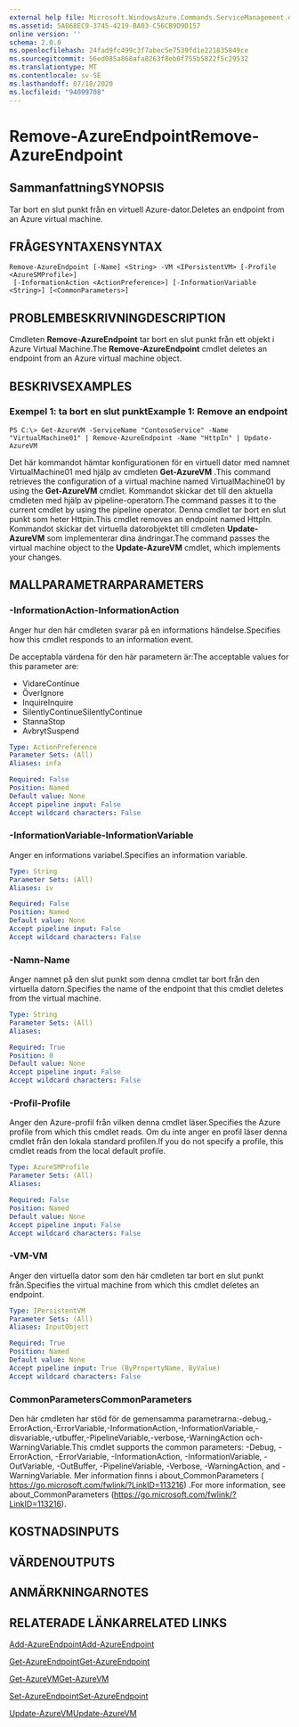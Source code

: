 ```yaml
---
external help file: Microsoft.WindowsAzure.Commands.ServiceManagement.dll-Help.xml
ms.assetid: 5A068EC9-3745-4219-BA03-C56CB9D9D157
online version: ''
schema: 2.0.0
ms.openlocfilehash: 24fad9fc499c3f7abec5e7539fd1e221835849ce
ms.sourcegitcommit: 56ed085a868afa8263f8eb0f755b5822f5c29532
ms.translationtype: MT
ms.contentlocale: sv-SE
ms.lasthandoff: 07/18/2020
ms.locfileid: "94099708"
---
```

# <span data-ttu-id="4698a-101">Remove-AzureEndpoint</span><span class="sxs-lookup"><span data-stu-id="4698a-101">Remove-AzureEndpoint</span></span>

## <span data-ttu-id="4698a-102">Sammanfattning</span><span class="sxs-lookup"><span data-stu-id="4698a-102">SYNOPSIS</span></span>
<span data-ttu-id="4698a-103">Tar bort en slut punkt från en virtuell Azure-dator.</span><span class="sxs-lookup"><span data-stu-id="4698a-103">Deletes an endpoint from an Azure virtual machine.</span></span>

## <span data-ttu-id="4698a-104">FRÅGESYNTAXEN</span><span class="sxs-lookup"><span data-stu-id="4698a-104">SYNTAX</span></span>

```
Remove-AzureEndpoint [-Name] <String> -VM <IPersistentVM> [-Profile <AzureSMProfile>]
 [-InformationAction <ActionPreference>] [-InformationVariable <String>] [<CommonParameters>]
```

## <span data-ttu-id="4698a-105">PROBLEMBESKRIVNING</span><span class="sxs-lookup"><span data-stu-id="4698a-105">DESCRIPTION</span></span>
<span data-ttu-id="4698a-106">Cmdleten **Remove-AzureEndpoint** tar bort en slut punkt från ett objekt i Azure Virtual Machine.</span><span class="sxs-lookup"><span data-stu-id="4698a-106">The **Remove-AzureEndpoint** cmdlet deletes an endpoint from an Azure virtual machine object.</span></span>

## <span data-ttu-id="4698a-107">BESKRIVS</span><span class="sxs-lookup"><span data-stu-id="4698a-107">EXAMPLES</span></span>

### <span data-ttu-id="4698a-108">Exempel 1: ta bort en slut punkt</span><span class="sxs-lookup"><span data-stu-id="4698a-108">Example 1: Remove an endpoint</span></span>
```
PS C:\> Get-AzureVM -ServiceName "ContosoService" -Name "VirtualMachine01" | Remove-AzureEndpoint -Name "HttpIn" | Update-AzureVM
```

<span data-ttu-id="4698a-109">Det här kommandot hämtar konfigurationen för en virtuell dator med namnet VirtualMachine01 med hjälp av cmdleten **Get-AzureVM** .</span><span class="sxs-lookup"><span data-stu-id="4698a-109">This command retrieves the configuration of a virtual machine named VirtualMachine01 by using the **Get-AzureVM** cmdlet.</span></span>
<span data-ttu-id="4698a-110">Kommandot skickar det till den aktuella cmdleten med hjälp av pipeline-operatorn.</span><span class="sxs-lookup"><span data-stu-id="4698a-110">The command passes it to the current cmdlet by using the pipeline operator.</span></span>
<span data-ttu-id="4698a-111">Denna cmdlet tar bort en slut punkt som heter Httpin.</span><span class="sxs-lookup"><span data-stu-id="4698a-111">This cmdlet removes an endpoint named HttpIn.</span></span>
<span data-ttu-id="4698a-112">Kommandot skickar det virtuella datorobjektet till cmdleten **Update-AzureVM** som implementerar dina ändringar.</span><span class="sxs-lookup"><span data-stu-id="4698a-112">The command passes the virtual machine object to the **Update-AzureVM** cmdlet, which implements your changes.</span></span>

## <span data-ttu-id="4698a-113">MALLPARAMETRAR</span><span class="sxs-lookup"><span data-stu-id="4698a-113">PARAMETERS</span></span>

### <span data-ttu-id="4698a-114">-InformationAction</span><span class="sxs-lookup"><span data-stu-id="4698a-114">-InformationAction</span></span>
<span data-ttu-id="4698a-115">Anger hur den här cmdleten svarar på en informations händelse.</span><span class="sxs-lookup"><span data-stu-id="4698a-115">Specifies how this cmdlet responds to an information event.</span></span>

<span data-ttu-id="4698a-116">De acceptabla värdena för den här parametern är:</span><span class="sxs-lookup"><span data-stu-id="4698a-116">The acceptable values for this parameter are:</span></span>

- <span data-ttu-id="4698a-117">Vidare</span><span class="sxs-lookup"><span data-stu-id="4698a-117">Continue</span></span>
- <span data-ttu-id="4698a-118">Över</span><span class="sxs-lookup"><span data-stu-id="4698a-118">Ignore</span></span>
- <span data-ttu-id="4698a-119">Inquire</span><span class="sxs-lookup"><span data-stu-id="4698a-119">Inquire</span></span>
- <span data-ttu-id="4698a-120">SilentlyContinue</span><span class="sxs-lookup"><span data-stu-id="4698a-120">SilentlyContinue</span></span>
- <span data-ttu-id="4698a-121">Stanna</span><span class="sxs-lookup"><span data-stu-id="4698a-121">Stop</span></span>
- <span data-ttu-id="4698a-122">Avbryt</span><span class="sxs-lookup"><span data-stu-id="4698a-122">Suspend</span></span>

```yaml
Type: ActionPreference
Parameter Sets: (All)
Aliases: infa

Required: False
Position: Named
Default value: None
Accept pipeline input: False
Accept wildcard characters: False
```

### <span data-ttu-id="4698a-123">-InformationVariable</span><span class="sxs-lookup"><span data-stu-id="4698a-123">-InformationVariable</span></span>
<span data-ttu-id="4698a-124">Anger en informations variabel.</span><span class="sxs-lookup"><span data-stu-id="4698a-124">Specifies an information variable.</span></span>

```yaml
Type: String
Parameter Sets: (All)
Aliases: iv

Required: False
Position: Named
Default value: None
Accept pipeline input: False
Accept wildcard characters: False
```

### <span data-ttu-id="4698a-125">-Namn</span><span class="sxs-lookup"><span data-stu-id="4698a-125">-Name</span></span>
<span data-ttu-id="4698a-126">Anger namnet på den slut punkt som denna cmdlet tar bort från den virtuella datorn.</span><span class="sxs-lookup"><span data-stu-id="4698a-126">Specifies the name of the endpoint that this cmdlet deletes from the virtual machine.</span></span>

```yaml
Type: String
Parameter Sets: (All)
Aliases: 

Required: True
Position: 0
Default value: None
Accept pipeline input: False
Accept wildcard characters: False
```

### <span data-ttu-id="4698a-127">-Profil</span><span class="sxs-lookup"><span data-stu-id="4698a-127">-Profile</span></span>
<span data-ttu-id="4698a-128">Anger den Azure-profil från vilken denna cmdlet läser.</span><span class="sxs-lookup"><span data-stu-id="4698a-128">Specifies the Azure profile from which this cmdlet reads.</span></span>
<span data-ttu-id="4698a-129">Om du inte anger en profil läser denna cmdlet från den lokala standard profilen.</span><span class="sxs-lookup"><span data-stu-id="4698a-129">If you do not specify a profile, this cmdlet reads from the local default profile.</span></span>

```yaml
Type: AzureSMProfile
Parameter Sets: (All)
Aliases: 

Required: False
Position: Named
Default value: None
Accept pipeline input: False
Accept wildcard characters: False
```

### <span data-ttu-id="4698a-130">-VM</span><span class="sxs-lookup"><span data-stu-id="4698a-130">-VM</span></span>
<span data-ttu-id="4698a-131">Anger den virtuella dator som den här cmdleten tar bort en slut punkt från.</span><span class="sxs-lookup"><span data-stu-id="4698a-131">Specifies the virtual machine from which this cmdlet deletes an endpoint.</span></span>

```yaml
Type: IPersistentVM
Parameter Sets: (All)
Aliases: InputObject

Required: True
Position: Named
Default value: None
Accept pipeline input: True (ByPropertyName, ByValue)
Accept wildcard characters: False
```

### <span data-ttu-id="4698a-132">CommonParameters</span><span class="sxs-lookup"><span data-stu-id="4698a-132">CommonParameters</span></span>
<span data-ttu-id="4698a-133">Den här cmdleten har stöd för de gemensamma parametrarna:-debug,-ErrorAction,-ErrorVariable,-InformationAction,-InformationVariable,-disvariable,-utbuffer,-PipelineVariable,-verbose,-WarningAction och-WarningVariable.</span><span class="sxs-lookup"><span data-stu-id="4698a-133">This cmdlet supports the common parameters: -Debug, -ErrorAction, -ErrorVariable, -InformationAction, -InformationVariable, -OutVariable, -OutBuffer, -PipelineVariable, -Verbose, -WarningAction, and -WarningVariable.</span></span> <span data-ttu-id="4698a-134">Mer information finns i about_CommonParameters ( https://go.microsoft.com/fwlink/?LinkID=113216) .</span><span class="sxs-lookup"><span data-stu-id="4698a-134">For more information, see about_CommonParameters (https://go.microsoft.com/fwlink/?LinkID=113216).</span></span>

## <span data-ttu-id="4698a-135">KOSTNADS</span><span class="sxs-lookup"><span data-stu-id="4698a-135">INPUTS</span></span>

## <span data-ttu-id="4698a-136">VÄRDEN</span><span class="sxs-lookup"><span data-stu-id="4698a-136">OUTPUTS</span></span>

## <span data-ttu-id="4698a-137">ANMÄRKNINGAR</span><span class="sxs-lookup"><span data-stu-id="4698a-137">NOTES</span></span>

## <span data-ttu-id="4698a-138">RELATERADE LÄNKAR</span><span class="sxs-lookup"><span data-stu-id="4698a-138">RELATED LINKS</span></span>

[<span data-ttu-id="4698a-139">Add-AzureEndpoint</span><span class="sxs-lookup"><span data-stu-id="4698a-139">Add-AzureEndpoint</span></span>](./Add-AzureEndpoint.md)

[<span data-ttu-id="4698a-140">Get-AzureEndpoint</span><span class="sxs-lookup"><span data-stu-id="4698a-140">Get-AzureEndpoint</span></span>](./Get-AzureEndpoint.md)

[<span data-ttu-id="4698a-141">Get-AzureVM</span><span class="sxs-lookup"><span data-stu-id="4698a-141">Get-AzureVM</span></span>](./Get-AzureVM.md)

[<span data-ttu-id="4698a-142">Set-AzureEndpoint</span><span class="sxs-lookup"><span data-stu-id="4698a-142">Set-AzureEndpoint</span></span>](./Set-AzureEndpoint.md)

[<span data-ttu-id="4698a-143">Update-AzureVM</span><span class="sxs-lookup"><span data-stu-id="4698a-143">Update-AzureVM</span></span>](./Update-AzureVM.md)



